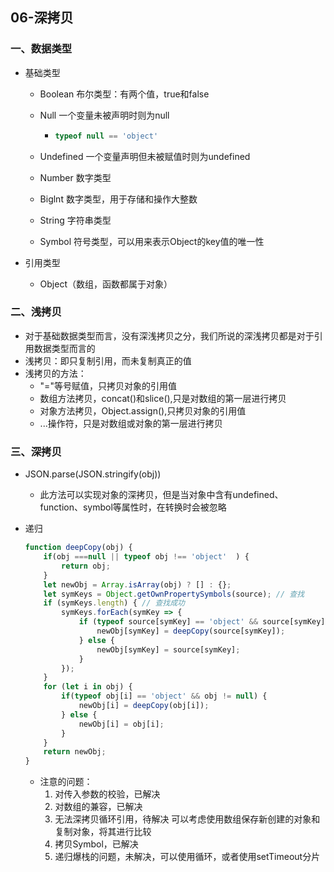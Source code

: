 ## 06-深拷贝

### 一、数据类型

- 基础类型

  - Boolean  布尔类型：有两个值，true和false

  - Null  一个变量未被声明时则为null 

    - ```javascript
      typeof null == 'object'
      ```

  - Undefined  一个变量声明但未被赋值时则为undefined

  - Number  数字类型

  - Biglnt  数字类型，用于存储和操作大整数

  - String  字符串类型

  - Symbol  符号类型，可以用来表示Object的key值的唯一性

- 引用类型

  - Object（数组，函数都属于对象）

### 二、浅拷贝

- 对于基础数据类型而言，没有深浅拷贝之分，我们所说的深浅拷贝都是对于引用数据类型而言的
- 浅拷贝：即只复制引用，而未复制真正的值
- 浅拷贝的方法：
  - "="等号赋值，只拷贝对象的引用值
  - 数组方法拷贝，concat()和slice(),只是对数组的第一层进行拷贝
  - 对象方法拷贝，Object.assign(),只拷贝对象的引用值
  - ...操作符，只是对数组或对象的第一层进行拷贝

### 三、深拷贝

- JSON.parse(JSON.stringify(obj))
  
  - 此方法可以实现对象的深拷贝，但是当对象中含有undefined、function、symbol等属性时，在转换时会被忽略
  
- 递归

  ```javascript
  function deepCopy(obj) {
      if(obj ===null || typeof obj !== 'object'  ) {
          return obj;
      }
      let newObj = Array.isArray(obj) ? [] : {};
      let symKeys = Object.getOwnPropertySymbols(source); // 查找
      if (symKeys.length) { // 查找成功	
          symKeys.forEach(symKey => {
              if (typeof source[symKey] == 'object' && source[symKey] != null) {
                  newObj[symKey] = deepCopy(source[symKey]); 
              } else {
                  newObj[symKey] = source[symKey];
              }    
          });
      }
      for (let i in obj) {
          if(typeof obj[i] == 'object' && obj != null) {
              newObj[i] = deepCopy(obj[i]);
          } else {
              newObj[i] = obj[i]; 
          }
      }
      return newObj;
  }
  ```

  - 注意的问题：
    1. 对传入参数的校验，已解决
    2. 对数组的兼容，已解决
    3. 无法深拷贝循环引用，待解决 可以考虑使用数组保存新创建的对象和复制对象，将其进行比较
    4. 拷贝Symbol，已解决
    5. 递归爆栈的问题，未解决，可以使用循环，或者使用setTimeout分片
